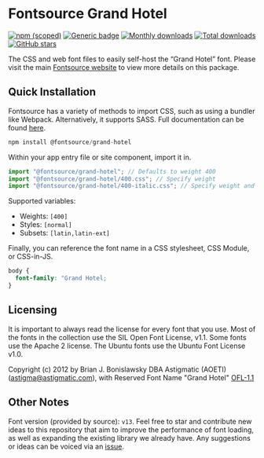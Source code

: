 # Fontsource Grand Hotel

[![npm (scoped)](https://img.shields.io/npm/v/@fontsource/grand-hotel?color=brightgreen)](https://www.npmjs.com/package/@fontsource/grand-hotel) [![Generic badge](https://img.shields.io/badge/fontsource-passing-brightgreen)](https://github.com/fontsource/fontsource) [![Monthly downloads](https://badgen.net/npm/dm/@fontsource/grand-hotel)](https://github.com/fontsource/fontsource) [![Total downloads](https://badgen.net/npm/dt/@fontsource/grand-hotel)](https://github.com/fontsource/fontsource) [![GitHub stars](https://img.shields.io/github/stars/fontsource/fontsource.svg?style=social&label=Star)](https://github.com/fontsource/fontsource/stargazers)

The CSS and web font files to easily self-host the “Grand Hotel” font. Please visit the main [Fontsource website](https://fontsource.org/fonts/grand-hotel) to view more details on this package.

## Quick Installation

Fontsource has a variety of methods to import CSS, such as using a bundler like Webpack. Alternatively, it supports SASS. Full documentation can be found [here](https://fontsource.org/docs/getting-started/introduction).

```javascript
npm install @fontsource/grand-hotel
```

Within your app entry file or site component, import it in.

```javascript
import "@fontsource/grand-hotel"; // Defaults to weight 400
import "@fontsource/grand-hotel/400.css"; // Specify weight
import "@fontsource/grand-hotel/400-italic.css"; // Specify weight and style

```

Supported variables:
- Weights: `[400]`
- Styles: `[normal]`
- Subsets: `[latin,latin-ext]`

Finally, you can reference the font name in a CSS stylesheet, CSS Module, or CSS-in-JS.

```css
body {
  font-family: "Grand Hotel;
}
```

## Licensing
It is important to always read the license for every font that you use.
Most of the fonts in the collection use the SIL Open Font License, v1.1. Some fonts use the Apache 2 license. The Ubuntu fonts use the Ubuntu Font License v1.0.

Copyright (c) 2012 by Brian J. Bonislawsky DBA Astigmatic (AOETI) (astigma@astigmatic.com), with Reserved Font Name "Grand Hotel"
[OFL-1.1](http://scripts.sil.org/OFL)

## Other Notes
Font version (provided by source): `v13`.
Feel free to star and contribute new ideas to this repository that aim to improve the performance of font loading, as well as expanding the existing library we already have. Any suggestions or ideas can be voiced via an [issue](https://github.com/fontsource/fontsource/issues).